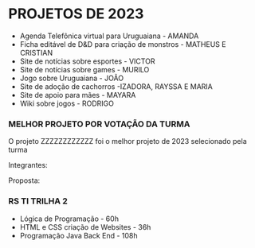 # PROJETOS DE 2023
- Agenda Telefônica virtual para Uruguaiana - AMANDA
- Ficha editável de D&D para criação de monstros - MATHEUS E CRISTIAN
- Site de notícias sobre esportes - VICTOR
- Site de notícias sobre games - MURILO
- Jogo sobre Uruguaiana - JOÃO
- Site de adoção de cachorros -IZADORA, RAYSSA E MARIA
- Site de apoio para mães - MAYARA
- Wiki sobre jogos - RODRIGO


### MELHOR PROJETO POR VOTAÇÃO DA TURMA
O projeto ZZZZZZZZZZZZ foi o melhor projeto de 2023 selecionado pela turma

Integrantes:
 
Proposta:


### RS TI TRILHA 2
- Lógica de Programação - 60h
- HTML e CSS criação de Websites - 36h
- Programação Java Back End - 108h

